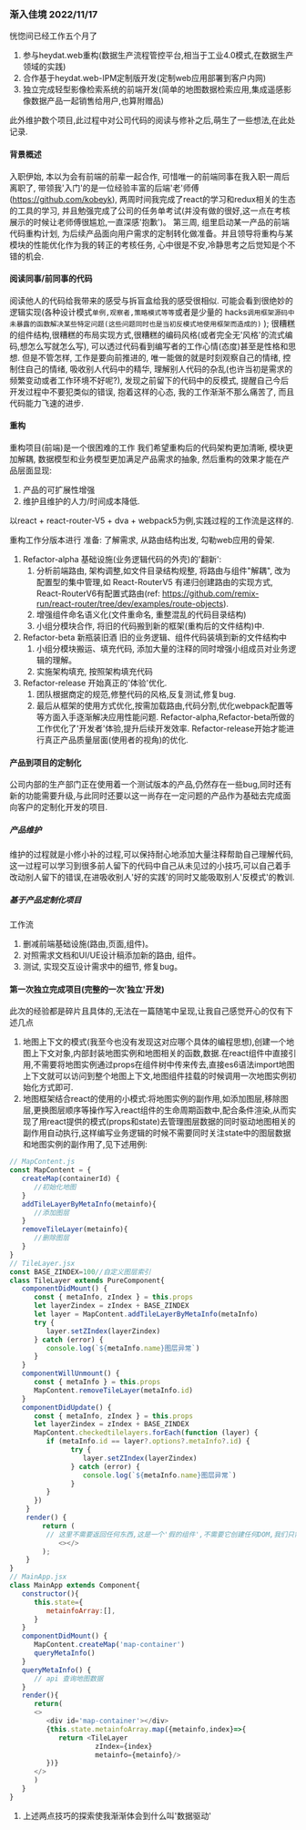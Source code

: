 ### 渐入佳境 2022/11/17

恍惚间已经工作五个月了
1. 参与heydat.web重构(数据生产流程管控平台,相当于工业4.0模式,在数据生产领域的实践)
2. 合作基于heydat.web-IPM定制版开发(定制web应用部署到客户内网)
3. 独立完成轻型影像检索系统的前端开发(简单的地图数据检索应用,集成遥感影像数据产品一起销售给用户,也算附赠品)

此外维护数个项目,此过程中对公司代码的阅读与修补之后,萌生了一些想法,在此处记录.
#### 背景概述
入职伊始, 本以为会有前端的前辈一起合作, 可惜唯一的前端同事在我入职一周后离职了, 带领我'入门'的是一位经验丰富的后端'老'师傅(https://github.com/kobeyk), 两周时间我完成了react的学习和redux相关的生态的工具的学习, 并且勉强完成了公司的任务单考试(并没有做的很好,这一点在考核展示的时候让老师傅很尴尬,一直深感'抱歉')。
第三周, 组里启动某一产品的前端代码重构计划, 为后续产品面向用户需求的定制转化做准备。并且领导将重构与某模块的性能优化作为我的转正的考核任务, 心中很是不安,冷静思考之后觉知是个不错的机会.

#### 阅读同事/前同事的代码
阅读他人的代码给我带来的感受与拆盲盒给我的感受很相似. 可能会看到很绝妙的逻辑实现(各种设计模式`单例,观察者,策略模式等等`或者是少量的 hacks`调用框架源码中未暴露的函数解决某些特定问题(这些问题同时也是当初反模式地使用框架而造成的)` ); 很糟糕的组件结构,很糟糕的布局实现方式,很糟糕的编码风格(或者完全无'风格'的流式编码,想怎么写就怎么写), 可以透过代码看到编写者的工作心情(态度)甚至是性格和思想. 
但是不管怎样, 工作是要向前推进的, 唯一能做的就是时刻观察自己的情绪, 控制住自己的情绪, 吸收别人代码中的精华, 理解别人代码的杂乱(也许当初是需求的频繁变动或者工作环境不好呢?), 发现之前留下的代码中的反模式, 提醒自己今后开发过程中不要犯类似的错误, 抱着这样的心态, 我的工作渐渐不那么痛苦了, 而且代码能力飞速的进步.
#### 重构
重构项目(前端)是一个很困难的工作
我们希望重构后的代码架构更加清晰, 模块更加解耦, 数据模型和业务模型更加满足产品需求的抽象, 然后重构的效果才能在产品层面显现: 
1. 产品的可扩展性增强
2. 维护且维护的人力/时间成本降低.

以react + react-router-V5 + dva + webpack5为例,实践过程的工作流是这样的.

重构工作分版本进行
准备: 了解需求, 从路由结构出发, 勾勒web应用的骨架.
1. Refactor-alpha 基础设施(业务逻辑代码的外壳)的'翻新':
   1. 分析前端路由, 架构调整,如文件目录结构规整, 将路由与组件"解耦", 改为配置型的集中管理,如 React-RouterV5 有递归创建路由的实现方式, React-RouterV6有配置式路由(ref: https://github.com/remix-run/react-router/tree/dev/examples/route-objects).
   2. 增强组件命名语义化(文件重命名, 重整混乱的代码目录结构)
   3. 小组分模块合作, 将旧的代码搬到新的框架(重构后的文件结构)中.
2. Refactor-beta 新瓶装旧酒 旧的业务逻辑、组件代码装填到新的文件结构中
   1. 小组分模块搬运、填充代码, 添加大量的注释的同时增强小组成员对业务逻辑的理解。
   2. 实施架构填充, 按照架构填充代码
3. Refactor-release 开始真正的'体验'优化.
   1. 团队根据商定的规范,修整代码的风格,反复测试,修复bug.
   2. 最后从框架的使用方式优化,按需加载路由,代码分割,优化webpack配置等等方面入手逐渐解决应用性能问题.
Refactor-alpha,Refactor-beta所做的工作优化了'开发者'体验,提升后续开发效率.
Refactor-release开始才能进行真正产品质量层面(使用者的视角)的优化.
#### 产品到项目的定制化
公司内部的生产部门正在使用着一个测试版本的产品,仍然存在一些bug,同时还有新的功能需要升级,与此同时还要以这一尚存在一定问题的产品作为基础去完成面向客户的定制化开发的项目.
##### 产品维护
维护的过程就是小修小补的过程,可以保持耐心地添加大量注释帮助自己理解代码,这一过程可以学习到很多前人留下的代码中自己从未见过的小技巧,可以自己着手改动别人留下的错误,在进吸收别人'好的实践'的同时又能吸取别人'反模式'的教训.
##### 基于产品定制化项目
工作流
1. 删减前端基础设施(路由,页面,组件)。
2. 对照需求文档和UI/UE设计稿添加新的路由, 组件。
3. 测试, 实现交互设计需求中的细节, 修复bug。
#### 第一次独立完成项目(完整的一次'独立'开发)
此次的经验都是碎片且具体的,无法在一篇随笔中呈现,让我自己感觉开心的仅有下述几点
1. 地图上下文的模式(我至今也没有发现这对应哪个具体的编程思想),创建一个地图上下文对象,内部封装地图实例和地图相关的函数,数据.在react组件中直接引用,不需要将地图实例通过props在组件树中传来传去,直接es6语法import地图上下文就可以访问到整个地图上下文,地图组件挂载的时候调用一次地图实例初始化方式即可.
2. 地图框架结合react的使用的小模式:将地图实例的副作用,如添加图层,移除图层,更换图层顺序等操作写入react组件的生命周期函数中,配合条件渲染,从而实现了用react提供的模式(props和state)去管理图层数据的同时驱动地图相关的副作用自动执行,这样编写业务逻辑的时候不需要同时关注state中的图层数据和地图实例的副作用了,见下述用例:
```javascript
// MapContent.js
const MapContent = {
   createMap(containerId) {
      //初始化地图
   }
   addTileLayerByMetaInfo(metainfo){
      //添加图层
   }
   removeTileLayer(metainfo){
      //删除图层
   }
}
// TileLayer.jsx
const BASE_ZINDEX=100//自定义图层索引
class TileLayer extends PureComponent{
   componentDidMount() {
      const { metaInfo, zIndex } = this.props
      let layerZindex = zIndex + BASE_ZINDEX
      let layer = MapContent.addTileLayerByMetaInfo(metaInfo)
      try {
         layer.setZIndex(layerZindex)
      } catch (error) {
         console.log(`${metaInfo.name}图层异常`)
      }
   }
   componentWillUnmount() {
      const { metaInfo } = this.props
      MapContent.removeTileLayer(metaInfo.id)
   }
   componentDidUpdate() {
      const { metaInfo, zIndex } = this.props
      let layerZindex = zIndex + BASE_ZINDEX
      MapContent.checkedtilelayers.forEach(function (layer) {
         if (metaInfo.id == layer?.options?.metaInfo?.id) {
               try {
                  layer.setZIndex(layerZindex)
               } catch (error) {
                  console.log(`${metaInfo.name}图层异常`)
               }
         }
      })
    }
    render() {
        return (
         // 这里不需要返回任何东西,这是一个'假的组件',不需要它创建任何DOM,我们只需要它帮助执行副作用.
            <></>
        );
    }
}
// MainApp.jsx
class MainApp extends Component{
   constructor(){
      this.state={
         metainfoArray:[],
      }
   }
   componentDidMount() {
      MapContent.createMap('map-container')
      queryMetaInfo()
   }
   queryMetaInfo() {
      // api 查询地图数据
   }
   render(){
      return(
      <>
         <div id='map-container'></div>
         {this.state.metainfoArray.map({metainfo,index}=>{
            return <TileLayer
                     zIndex={index} 
                     metainfo={metainfo}/>
         })}
      </>
      )
   }
}
```
1. 上述两点技巧的探索使我渐渐体会到什么叫'数据驱动'